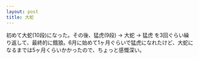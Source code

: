 ```yaml
---
layout: post
title: 大蛇
---
```


初めて大蛇(10段)になった。その後、猛虎(9段) -> 大蛇 -> 猛虎 を3回ぐらい繰り返して、最終的に餓狼。6月に始めて1ヶ月ぐらいで猛虎になれたけど、大蛇になるまでは5ヶ月くらいかかったので、ちょっと感慨深い。

